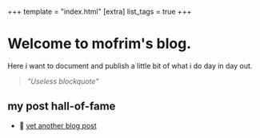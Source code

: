 +++
template = "index.html"
[extra]
list_tags = true
+++

# Welcome to mofrim's blog.

Here i want to document and publish a little bit of what i do day in day out. 

> *"Useless blockquote"*

## my post hall-of-fame

- 🥣 [yet another blog post](./blog/yet-another-test-post/)


